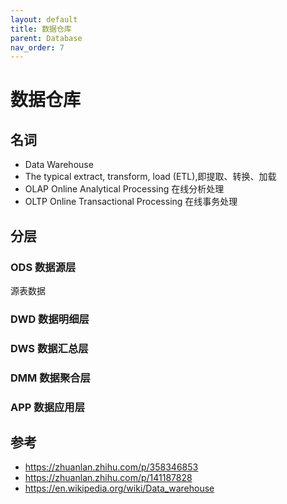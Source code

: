 ```yaml
---
layout: default
title: 数据仓库
parent: Database
nav_order: 7
---
```


# 数据仓库

## 名词

- Data Warehouse
- The typical extract, transform, load (ETL),即提取、转换、加载
- OLAP Online Analytical Processing 在线分析处理
- OLTP Online Transactional Processing 在线事务处理

## 分层

### ODS 数据源层

源表数据

### DWD 数据明细层

### DWS 数据汇总层

### DMM 数据聚合层

### APP 数据应用层

## 参考

- https://zhuanlan.zhihu.com/p/358346853
- https://zhuanlan.zhihu.com/p/141187828
- https://en.wikipedia.org/wiki/Data_warehouse